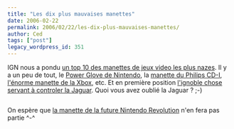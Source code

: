 ```yaml
---
title: "Les dix plus mauvaises manettes"
date: 2006-02-22
permalink: 2006/02/22/les-dix-plus-mauvaises-manettes/
author: Ced
tags: ["post"]
legacy_wordpress_id: 351
---
```


IGN nous a pondu <a href="http://xbox360.ign.com/articles/690/690449p1.html" hreflang="en">un top 10 des manettes de jeux video les plus nazes</a>. Il y a un peu de tout, le [Power Glove de Nintendo](http://www.gamerevolution.com/oldsite/articles/rants/powerglove.jpg), la [manette du Philips CD-I](http://www.playphoria.com/features/indepth/controller-ergonomics/images/thumbs/controllers-004-thumb.jpg), [l'énorme manette de la Xbox](http://www.bbspot.com/Images/News_Features/2004/02/xbox_controller.jpg), etc. Et en première position [l'ignoble chose servant à controler la Jaguar](http://www.axess.com/twilight/console/detail/jaguar.jpg). Quoi vous avez oublié la Jaguar&nbsp;? ;-)

[<img src="https://64k.be/wp-content/uploads/2006/jeux/nintendo-power-glove.jpg" alt="" />](http://www.gamerevolution.com/oldsite/articles/rants/powerglove.jpg)

<!-- excerpt -->

On espère que [la manette de la future Nintendo Revolution](http://media.nintendo.com/mediaFiles/EdX2WT4zfrPiOI_RoY3JWEMfpGJXu5MG.jpg) n'en fera pas partie  ^-^
